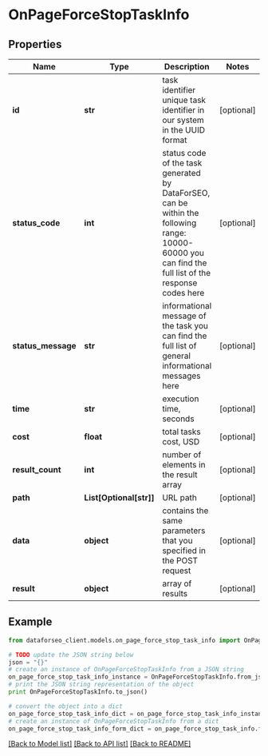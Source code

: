 # OnPageForceStopTaskInfo


## Properties

Name | Type | Description | Notes
------------ | ------------- | ------------- | -------------
**id** | **str** | task identifier unique task identifier in our system in the UUID format | [optional] 
**status_code** | **int** | status code of the task generated by DataForSEO, can be within the following range: 10000-60000 you can find the full list of the response codes here | [optional] 
**status_message** | **str** | informational message of the task you can find the full list of general informational messages here | [optional] 
**time** | **str** | execution time, seconds | [optional] 
**cost** | **float** | total tasks cost, USD | [optional] 
**result_count** | **int** | number of elements in the result array | [optional] 
**path** | **List[Optional[str]]** | URL path | [optional] 
**data** | **object** | contains the same parameters that you specified in the POST request | [optional] 
**result** | **object** | array of results | [optional] 

## Example

```python
from dataforseo_client.models.on_page_force_stop_task_info import OnPageForceStopTaskInfo

# TODO update the JSON string below
json = "{}"
# create an instance of OnPageForceStopTaskInfo from a JSON string
on_page_force_stop_task_info_instance = OnPageForceStopTaskInfo.from_json(json)
# print the JSON string representation of the object
print OnPageForceStopTaskInfo.to_json()

# convert the object into a dict
on_page_force_stop_task_info_dict = on_page_force_stop_task_info_instance.to_dict()
# create an instance of OnPageForceStopTaskInfo from a dict
on_page_force_stop_task_info_form_dict = on_page_force_stop_task_info.from_dict(on_page_force_stop_task_info_dict)
```
[[Back to Model list]](../README.md#documentation-for-models) [[Back to API list]](../README.md#documentation-for-api-endpoints) [[Back to README]](../README.md)


